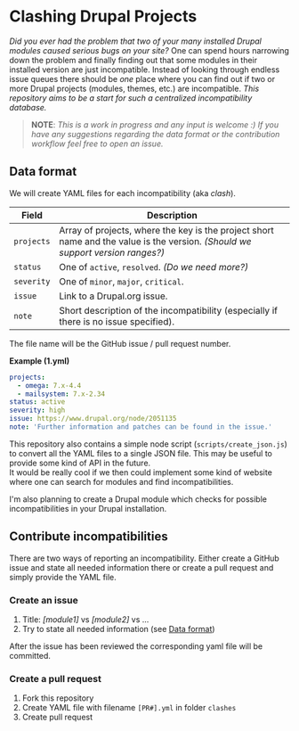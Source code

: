 # Clashing Drupal Projects

*Did you ever had the problem that two of your many installed Drupal modules caused serious bugs on your site?* One can spend hours narrowing down the problem and finally finding out that some modules in their installed version are just incompatible. Instead of looking through endless issue queues there should be *one* place where you can find out if two or more Drupal projects (modules, themes, etc.) are incompatible. *This repository aims to be a start for such a centralized incompatibility database.*

> **NOTE**: *This is a work in progress and any input is welcome :) If you have any suggestions regarding the data format or the contribution workflow feel free to open an issue.*

## Data format

We will create YAML files for each incompatibility (aka *clash*).

Field | Description
--|--
`projects` | Array of projects, where the key is the project short name and the value is the version. *(Should we support version ranges?)*
`status` | One of `active`, `resolved`. *(Do we need more?)*
`severity` | One of `minor`, `major`, `critical`.
`issue` | Link to a Drupal.org issue.
`note` | Short description of the incompatibility (especially if there is no issue specified).



The file name will be the GitHub issue / pull request number.

**Example (1.yml)**
```yml
projects:
  - omega: 7.x-4.4
  - mailsystem: 7.x-2.34
status: active
severity: high
issue: https://www.drupal.org/node/2051135
note: 'Further information and patches can be found in the issue.'
```

This repository also contains a simple node script (`scripts/create_json.js`) to convert all the YAML files to a single JSON file. This may be useful to provide some kind of API in the future.  
It would be really cool if we then could implement some kind of website where one can search for modules and find incompatibilities.

I'm also planning to create a Drupal module which checks for possible incompatibilities in your Drupal installation.

## Contribute incompatibilities

There are two ways of reporting an incompatibility. Either create a GitHub issue and state all needed information there or create a pull request and simply provide the YAML file.

### Create an issue

1. Title: *[module1]* vs *[module2]* vs ...
2. Try to state all needed information (see [Data format](#data-format))

After the issue has been reviewed the corresponding yaml file will be committed.

### Create a pull request

1. Fork this repository
2. Create YAML file with filename `[PR#].yml` in folder `clashes`
3. Create pull request
